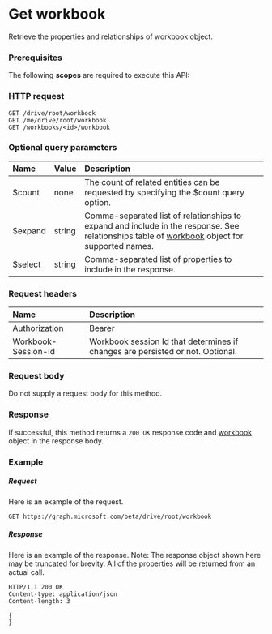 # Get workbook

Retrieve the properties and relationships of workbook object.
### Prerequisites
The following **scopes** are required to execute this API: 
### HTTP request
<!-- { "blockType": "ignored" } -->
```http
GET /drive/root/workbook
GET /me/drive/root/workbook
GET /workbooks/<id>/workbook
```
### Optional query parameters
|Name|Value|Description|
|:---------------|:--------|:-------|
|$count|none|The count of related entities can be requested by specifying the $count query option.|
|$expand|string|Comma-separated list of relationships to expand and include in the response. See relationships table of [workbook](../resources/workbook.md) object for supported names. |
|$select|string|Comma-separated list of properties to include in the response.|

### Request headers
| Name      |Description|
|:----------|:----------|
| Authorization  | Bearer <code>|
| Workbook-Session-Id  | Workbook session Id that determines if changes are persisted or not. Optional.|

### Request body
Do not supply a request body for this method.
### Response
If successful, this method returns a `200 OK` response code and [workbook](../resources/workbook.md) object in the response body.
### Example
##### Request
Here is an example of the request.
<!-- {
  "blockType": "request",
  "name": "get_workbook"
}-->
```http
GET https://graph.microsoft.com/beta/drive/root/workbook
```
##### Response
Here is an example of the response. Note: The response object shown here may be truncated for brevity. All of the properties will be returned from an actual call.
<!-- {
  "blockType": "response",
  "truncated": true,
  "@odata.type": "microsoft.graph.workbook"
} -->
```http
HTTP/1.1 200 OK
Content-type: application/json
Content-length: 3

{
}
```

<!-- uuid: 8fcb5dbc-d5aa-4681-8e31-b001d5168d79
2015-10-25 14:57:30 UTC -->
<!-- {
  "type": "#page.annotation",
  "description": "Get workbook",
  "keywords": "",
  "section": "documentation",
  "tocPath": ""
}-->